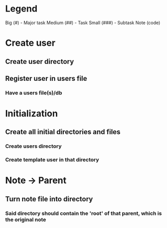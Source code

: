 # Legend
Big (#) - Major task
Medium (##) - Task
Small (###) - Subtask
Note (code)

# Create user
## Create user directory
## Register user in users file
### Have a users file(s)/db

# Initialization
## Create all initial directories and files
### Create users directory
### Create template user in that directory

# Note -> Parent
## Turn note file into directory
### Said directory should contain the 'root' of that parent, which is the original note